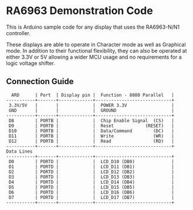 # RA6963 Demonstration Code
This is Arduino sample code for any display that uses the RA6963-N/N1 controller.

These displays are able to operate in Character mode as well as Graphical mode. In addition to their functional flexibility, they can also be operated at either 3.3V or 5V allowing a wider MCU usage and no requirements for a logic voltage shifter. 


## Connection Guide
```
  ARD      | Port  | Display pin |  Function - 8080 Parallel   |
-----------+-------+-------------+-----------------------------+
 3.3V/5V   |       |             |  POWER 3.3V                 |
 GND       |       |             |  GROUND                     |
-----------+-------+-------------+-----------------------------+
 D8        | PORTB |             |  Chip Enable Signal  (CS)   |
 D9        | PORTB |             |  Reset            (RESET)   |
 D10       | PORTB |             |  Data/Command        (DC)   |
 D11       | PORTB |             |  Write               (WR)   |
 D12       | PORTB |             |  Read                (RD)   |
-----------+-------+-------------+-----------------------------+
Data Lines
-----------+-------+-------------+-----------------------------+
 D0        | PORTD |             |  LCD_D10 (DB0)              |
 D1        | PORTD |             |  LCD_D11 (DB1)              |
 D2        | PORTD |             |  LCD_D12 (DB2)              |
 D3        | PORTD |             |  LCD_D13 (DB3)              |
 D4        | PORTD |             |  LCD_D14 (DB4)              |
 D5        | PORTD |             |  LCD_D15 (DB5)              |
 D6        | PORTD |             |  LCD_D16 (DB6)              |
 D7        | PORTD |             |  LCD_D17 (DB7)              |
-----------+-------+-------------+-----------------------------+
```

